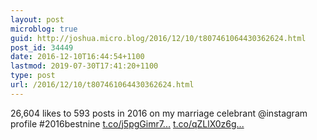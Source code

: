 ```yaml
---
layout: post
microblog: true
guid: http://joshua.micro.blog/2016/12/10/t807461064430362624.html
post_id: 34449
date: 2016-12-10T16:44:54+1100
lastmod: 2019-07-30T17:41:20+1100
type: post
url: /2016/12/10/t807461064430362624.html
---
```

26,604 likes to 593 posts in 2016 on my marriage celebrant @instagram profile #2016bestnine [t.co/j5pgGimr7...](https://t.co/j5pgGimr7e) [t.co/qZLlX0z6g...](https://t.co/qZLlX0z6gO)
